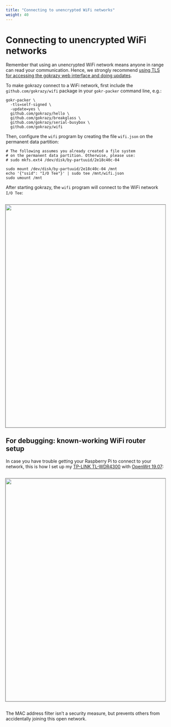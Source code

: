 ```yaml
---
title: "Connecting to unencrypted WiFi networks"
weight: 40
---
```


# Connecting to unencrypted WiFi networks

Remember that using an unencrypted WiFi network means anyone in range can read
your communication. Hence, we strongly recommend [using TLS for accessing the
gokrazy web interface and doing
updates](/userguide/tls-for-untrusted-networks/).

To make gokrazy connect to a WiFi network, first include the
`github.com/gokrazy/wifi` package in your `gokr-packer` command line, e.g.:

```shell
gokr-packer \
  -tls=self-signed \
  -update=yes \
  github.com/gokrazy/hello \
  github.com/gokrazy/breakglass \
  github.com/gokrazy/serial-busybox \
  github.com/gokrazy/wifi
```

Then, configure the `wifi` program by creating the file `wifi.json` on the
permanent data partition:

```shell
# The following assumes you already created a file system
# on the permanent data partition. Otherwise, please use:
# sudo mkfs.ext4 /dev/disk/by-partuuid/2e18c40c-04

sudo mount /dev/disk/by-partuuid/2e18c40c-04 /mnt
echo '{"ssid": "I/O Tee"}' | sudo tee /mnt/wifi.json
sudo umount /mnt
```

After starting gokrazy, the `wifi` program will connect to the WiFi network `I/O
Tee`:

<a href="/img/2020-05-27-gokrazy-wifi-unencrypted.jpg"><img src="/img/2020-05-27-gokrazy-wifi-unencrypted.thumb.jpg" srcset="/img/2020-05-27-gokrazy-wifi-unencrypted.thumb.2x.jpg 2x,/img/2020-05-27-gokrazy-wifi-unencrypted.thumb.3x.jpg 3x" width="700" align="right" style="border: 1px solid grey; margin-bottom: 2em; margin-top: 1em"></a>

## For debugging: known-working WiFi router setup

In case you have trouble getting your Raspberry Pi to connect to your network,
this is how I set up my [TP-LINK
TL-WDR4300](https://openwrt.org/toh/tp-link/tl-wdr4300) with [OpenWrt
19.07](https://openwrt.org/):

<a href="/img/iotee.jpg"><img src="/img/iotee.thumb.jpg" srcset="/img/iotee.thumb.2x.jpg 2x,/img/iotee.thumb.3x.jpg 3x" width="700" align="right" style="border: 1px solid grey; margin-bottom: 2em; margin-top: 1em"></a>

The MAC address filter isn’t a security measure, but prevents others from
accidentally joining this open network.
